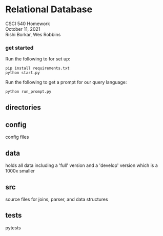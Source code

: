 # Relational Database
CSCI 540 Homework <br>
October 11, 2021 <br>
Rishi Borkar, Wes Robbins

### get started
Run the following to for set up:
```
pip install requirements.txt
python start.py
```
Run the following to get a prompt for our query language:
```
python run_prompt.py
```

## directories
## config
config files
## data
holds all data including a 'full' version and a 'develop' version which is a 1000x smaller
## src
source files for joins, parser, and data structures
## tests
pytests
